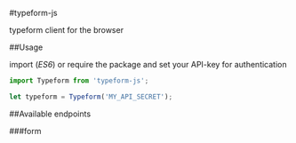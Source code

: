 #typeform-js

typeform client for the browser

##Usage

import (*ES6*) or require the package and set your API-key for authentication

```javascript
import Typeform from 'typeform-js';

let typeform = Typeform('MY_API_SECRET');
```
##Available endpoints

###form